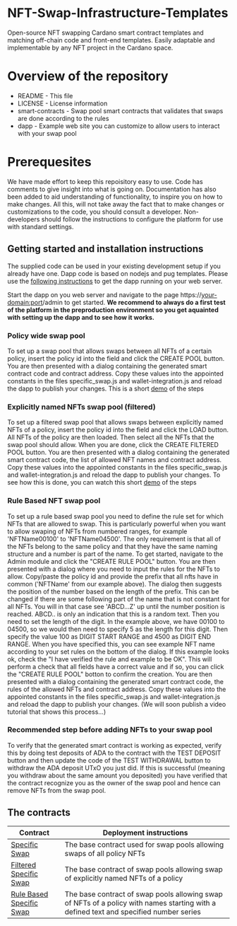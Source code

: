 # NFT-Swap-Infrastructure-Templates
Open-source NFT swapping Cardano smart contract templates and matching off-chain code and front-end templates.
Easily adaptable and implementable by any NFT project in the Cardano space.

# Overview of the repository
* README          - This file
* LICENSE         - License information
* smart-contracts - Swap pool smart contracts that validates that swaps are done according to the rules
* dapp             - Example web site you can customize to allow users to interact with your swap pool

# Prerequesites
We have made effort to keep this repoisitory easy to use. Code has comments to give insight into what is going on.
Documentation has also been added to aid understanding of functionality, to inspire you on how to make changes.
All this, will not take away the fact that to make changes or customizations to the code, you should consult a developer.
Non-developers should follow the instructions to configure the platform for use with standard settings.

## Getting started and installation instructions
The supplied code can be used in your existing development setup if you already have one.
Dapp code is based on nodejs and pug templates.
Please use the [following instructions](docs/install.md) to get the dapp running on your web server.

Start the dapp on you web server and navigate to the page https://<your-domain:port>/admin to get started.
**We recommend to always do a first test of the platform in the preproduction environment so you get aquainted with setting up the dapp and to see how it works.**

### Policy wide swap pool
To set up a swap pool that allows swaps between all NFTs of a certain policy, insert the policy id into the field and click the CREATE POOL button. You are then presented with a dialog containing the generated smart contract code and contract address. Copy these values into the appointed constants in the files specific_swap.js and wallet-integration.js and reload the dapp to publish your changes.
This is a short [demo](https://www.youtube.com/watch?v=VK_v6FuDGCg&list=PL9yobT1b_0gxoW81cavVgqYZw-Fi8yf-q&index=1) of the steps

### Explicitly named NFTs swap pool (filtered)
To set up a filtered swap pool that allows swaps between explicitly named NFTs of a policy, insert the policy id into the field and click the LOAD button. All NFTs of the policy are then loaded. Then select all the NFTs that the swap pool should allow. When you are done, click the CREATE FILTERED POOL button. You are then presented with a dialog containing the generated smart contract code, the list of allowed NFT names and contract address. Copy these values into the appointed constants in the files specific_swap.js and wallet-integration.js and reload the dapp to publish your changes.
To see how this is done, you can watch this short [demo](https://www.youtube.com/watch?v=2UCtS4nEUP4&list=PL9yobT1b_0gxoW81cavVgqYZw-Fi8yf-q&index=5) of the steps

### Rule Based NFT swap pool
To set up a rule based swap pool you need to define the rule set for which NFTs that are allowed to swap. This is particularly powerful when you want to allow swaping of NFTs from numbered ranges, for example 'NFTName00100' to 'NFTName04500'. The only requirement is that all of the NFTs belong to the same policy and that they have the same naming structure and a number is part of the name. To get started, navigate to the Admin module and click the "CREATE RULE POOL" button. You are then presented with a dialog where you need to input the rules for the NFTs to allow. Copy/paste the policy id and provide the prefix that all nfts have in common ('NFTName' from our example above). The dialog then suggests the position of the number based on the length of the prefix. This can be changed if there are some following part of the name that is not constant for all NFTs. You will in that case see 'ABCD...Z' up until the number position is reached. ABCD.. is only an indication that this is a random text. Then you need to set the length of the digit. In the example above, we have 00100 to 04500, so we would then need to specify 5 as the length for this digit. Then specify the value 100 as DIGIT START RANGE and 4500 as DIGIT END RANGE.
When you have specified this, you can see example NFT name according to your set rules on the bottom of the dialog. If this example looks ok, check the "I have verified the rule and example to be OK". This will perform a check that all fields have a correct value and if so, you can click the "CREATE RULE POOL" botton to confirm the creation.
You are then presented with a dialog containing the generated smart contract code, the rules of the allowed NFTs and contract address. Copy these values into the appointed constants in the files specific_swap.js and wallet-integration.js and reload the dapp to publish your changes.
(We will soon publish a video tutorial that shows this process...)


### Recommended step before adding NFTs to your swap pool
To verify that the generated smart contract is working as expected, verify this by doing test deposits of ADA to the contract with the TEST DEPOSIT button and then update the code of the TEST WITHDRAWAL button to withdraw the ADA deposit UTxO you just did. If this is successful (meaning you withdraw about the same amount you deposited) you have verified that the contract recognize you as the owner of the swap pool and hence can remove NFTs from the swap pool. 

## The contracts
| Contract | Deployment instructions |
| --- | --- |
| [Specific Swap](smart-contracts/SpecificSwap.hs) | The base contract used for swap pools allowing swaps of all policy NFTs |
| [Filtered Specific Swap](smart-contracts/SpecificSwapFiltered.hs) | The base contract of swap pools allowing swap of explicitly named NFTs of a policy |
| [Rule Based Specific Swap](smart-contracts/SpecificSwapTokenNameRule.hs) | The base contract of swap pools allowing swap of NFTs of a policy with names starting with a defined text and specified number series |
